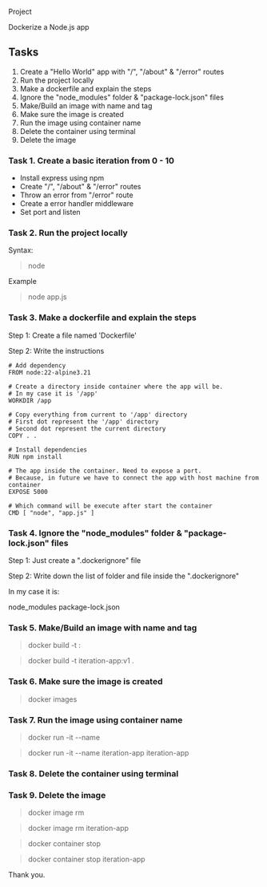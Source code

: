 Project

Dockerize a Node.js app

## Tasks

1. Create a "Hello World" app with "/", "/about" & "/error" routes
2. Run the project locally
3. Make a dockerfile and explain the steps
4. Ignore the "node_modules" folder & "package-lock.json" files
5. Make/Build an image with name and tag
6. Make sure the image is created
7. Run the image using container name
8. Delete the container using terminal
9. Delete the image

### Task 1. Create a basic iteration from 0 - 10

- Install express using npm
- Create "/", "/about" & "/error" routes
- Throw an error from "/error" route
- Create a error handler middleware
- Set port and listen

### Task 2. Run the project locally

Syntax:

> node <entry-point>

Example

> node app.js

### Task 3. Make a dockerfile and explain the steps

Step 1: Create a file named 'Dockerfile'

Step 2: Write the instructions

```docker
# Add dependency
FROM node:22-alpine3.21

# Create a directory inside container where the app will be.
# In my case it is '/app'
WORKDIR /app

# Copy everything from current to '/app' directory
# First dot represent the '/app' directory
# Second dot represent the current directory
COPY . .

# Install dependencies
RUN npm install

# The app inside the container. Need to expose a port.
# Because, in future we have to connect the app with host machine from container
EXPOSE 5000

# Which command will be execute after start the container
CMD [ "node", "app.js" ]
```

### Task 4. Ignore the "node_modules" folder & "package-lock.json" files

Step 1: Just create a ".dockerignore" file

Step 2: Write down the list of folder and file inside the ".dockerignore"

In my case it is:

node_modules
package-lock.json

### Task 5. Make/Build an image with name and tag

> docker build -t <image-name>:<tag-name>

> docker build -t iteration-app:v1 .

### Task 6. Make sure the image is created

> docker images

### Task 7. Run the image using container name

> docker run -it --name <container-name> <image-name>

> docker run -it --name iteration-app iteration-app

### Task 8. Delete the container using terminal

### Task 9. Delete the image

> docker image rm <image-name>

> docker image rm iteration-app

> docker container stop <container-id-or-name>

> docker container stop iteration-app

Thank you.
